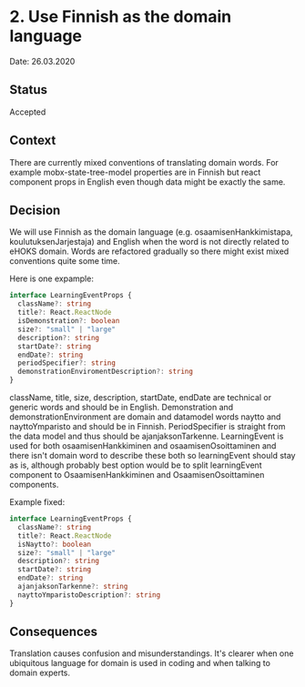 # 2. Use Finnish as the domain language

Date: 26.03.2020

## Status

Accepted

## Context

There are currently mixed conventions of translating domain words. For example mobx-state-tree-model properties are
in Finnish but react component props in English even though data might be exactly the same.

## Decision

We will use Finnish as the domain language (e.g. osaamisenHankkimistapa, koulutuksenJarjestaja) and English when
the word is not directly related to eHOKS domain. Words are refactored gradually so there might exist mixed
conventions quite some time.

Here is one expample:

```typescript
interface LearningEventProps {
  className?: string
  title?: React.ReactNode
  isDemonstration?: boolean
  size?: "small" | "large"
  description?: string
  startDate?: string
  endDate?: string
  periodSpecifier?: string
  demonstrationEnviromentDescription?: string
}
```

className, title, size, description, startDate, endDate are technical or generic words and should be in English.
Demonstration and demonstrationEnvironment are domain and datamodel words naytto and nayttoYmparisto and should be in
Finnish. PeriodSpecifier is straight from the data model and thus should be ajanjaksonTarkenne. LearningEvent is used for
both osaamisenHankkiminen and osaamisenOsoittaminen and there isn't domain word to describe these both so learningEvent
should stay as is, although probably best option would be to split learningEvent component to OsaamisenHankkiminen and
OsaamisenOsoittaminen components.

Example fixed:

```typescript
interface LearningEventProps {
  className?: string
  title?: React.ReactNode
  isNaytto?: boolean
  size?: "small" | "large"
  description?: string
  startDate?: string
  endDate?: string
  ajanjaksonTarkenne?: string
  nayttoYmparistoDescription?: string
}
```

## Consequences

Translation causes confusion and misunderstandings. It's clearer when one ubiquitous language for domain is used in
coding and when talking to domain experts.
